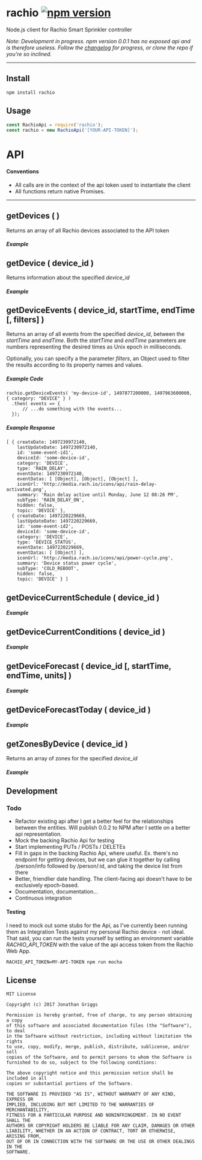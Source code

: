 # rachio [![npm version](https://badge.fury.io/js/rachio.svg)](https://badge.fury.io/js/rachio)

Node.js client for Rachio Smart Sprinkler controller

_Note: Development in progress. npm version 0.0.1 has no exposed api and is therefore useless. Follow the [changelog](https://github.com/boatmeme/rachio/blob/master/CHANGELOG.md) for progress, or clone the repo if you're so inclined._

---
## Install

```
npm install rachio
```

## Usage

```javascript
const RachioApi = require('rachio');
const rachio = new RachioApi('[YOUR-API-TOKEN]');
```
# API

#### Conventions
 - All calls are in the context of the api token used to instantiate the client
 - All functions return native Promises.

---
## getDevices (  )
Returns an array of all Rachio devices associated to the API token

##### Example

## getDevice ( device_id )
Returns information about the specified *device_id*

##### Example

## getDeviceEvents ( device_id, startTime, endTime [, filters] )
Returns an array of all events from the specified *device_id*, between the _startTime_ and _endTime_.
Both the _startTime_ and _endTime_ parameters are numbers representing the desired times as Unix epoch in milliseconds.

Optionally, you can specify a the parameter _filters_, an Object used to filter the results according to its property names and values.

##### Example Code
```
rachio.getDeviceEvents( 'my-device-id', 1497877200000, 1497963600000, { category: "DEVICE" } )
  .then( events => {
      // ...do something with the events...
  });
```
##### Example Response
```
[ { createDate: 1497230972140,
    lastUpdateDate: 1497230972140,
    id: 'some-event-id1',
    deviceId: 'some-device-id',
    category: 'DEVICE',
    type: 'RAIN_DELAY',
    eventDate: 1497230972140,
    eventDatas: [ [Object], [Object], [Object] ],
    iconUrl: 'http://media.rach.io/icons/api/rain-delay-activated.png',
    summary: 'Rain delay active until Monday, June 12 08:26 PM',
    subType: 'RAIN_DELAY_ON',
    hidden: false,
    topic: 'DEVICE' },
  { createDate: 1497220229669,
    lastUpdateDate: 1497220229669,
    id: 'some-event-id2',
    deviceId: 'some-device-id',
    category: 'DEVICE',
    type: 'DEVICE_STATUS',
    eventDate: 1497220229669,
    eventDatas: [ [Object] ],
    iconUrl: 'http://media.rach.io/icons/api/power-cycle.png',
    summary: 'Device status power cycle',
    subType: 'COLD_REBOOT',
    hidden: false,
    topic: 'DEVICE' } ]
```

## getDeviceCurrentSchedule ( device_id )

##### Example

## getDeviceCurrentConditions ( device_id )

##### Example

## getDeviceForecast ( device_id [, startTime, endTime, units] )

##### Example

## getDeviceForecastToday ( device_id )

##### Example

## getZonesByDevice ( device_id )

Returns an array of zones for the specified *device_id*

##### Example

## Development

### Todo

- Refactor existing api after I get a better feel for the relationships between the entities. Will publish 0.0.2 to NPM after I settle on a better api representation.
- Mock the backing Rachio Api for testing
- Start implementing PUTs / POSTs / DELETEs
- Fill in gaps in the backing Rachio Api, where useful. Ex. there's no endpoint for getting devices, but we can glue it together by calling /person/info followed by /person/:id, and taking the device list from there
- Better, friendlier date handling. The client-facing api doesn't have to be exclusively epoch-based.
- Documentation, documentation...
- Continuous integration

#### Testing

I need to mock out some stubs for the Api, as I've currently been running them as Integration Tests against my personal Rachio device - not ideal. That said, you can run the tests yourself by setting an environment variable *RACHIO\_API\_TOKEN* with the value of the api access token from the Rachio Web App.

```
RACHIO_API_TOKEN=MY-API-TOKEN npm run mocha
```

## License

    MIT License

    Copyright (c) 2017 Jonathan Griggs

    Permission is hereby granted, free of charge, to any person obtaining a copy
    of this software and associated documentation files (the "Software"), to deal
    in the Software without restriction, including without limitation the rights
    to use, copy, modify, merge, publish, distribute, sublicense, and/or sell
    copies of the Software, and to permit persons to whom the Software is
    furnished to do so, subject to the following conditions:

    The above copyright notice and this permission notice shall be included in all
    copies or substantial portions of the Software.

    THE SOFTWARE IS PROVIDED "AS IS", WITHOUT WARRANTY OF ANY KIND, EXPRESS OR
    IMPLIED, INCLUDING BUT NOT LIMITED TO THE WARRANTIES OF MERCHANTABILITY,
    FITNESS FOR A PARTICULAR PURPOSE AND NONINFRINGEMENT. IN NO EVENT SHALL THE
    AUTHORS OR COPYRIGHT HOLDERS BE LIABLE FOR ANY CLAIM, DAMAGES OR OTHER
    LIABILITY, WHETHER IN AN ACTION OF CONTRACT, TORT OR OTHERWISE, ARISING FROM,
    OUT OF OR IN CONNECTION WITH THE SOFTWARE OR THE USE OR OTHER DEALINGS IN THE
    SOFTWARE.
